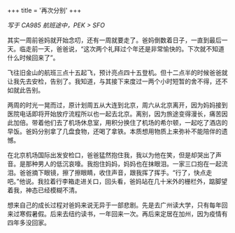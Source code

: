 +++
title = '再次分别'
+++

_写于 CA985 航班途中，PEK > SFO_

其实一周前爸妈就开始念叨，还有一周就要走了。爸妈倒数着日子，一直到最后一天。临走前一天，爸爸说，“这次两个礼拜过个年还是非常愉快的。下次就不知道什么时候回来了”。

飞往旧金山的航班三点十五起飞，预计亮点四十五登机。但十二点半的时候爸爸就让我先去安检，告别了。我知道，与其接下来度过一两个小时短暂的舍不得，还不如就此告别。

两周的时光一晃而过，原计划周五从大连到北京，周六从北京离开，因为妈妈接到医院电话即将开始放疗流程所以也一起去北京。离别，因为旅途变得漫长，痛苦因此加倍。带着他们去了机场休息室，用积分换住了机场的希尔顿，一起吃了酒店的早饭。爸妈分别拿了几盘食物，还喝了拿铁。本质想用物质上来弥补不能陪伴的遗憾。

在北京机场国际出发安检口，爸爸猛然抱住我，我以为他在笑，但是却哭出了声音。是那种男人的低沉哀嚎。我抱住妈妈，妈妈也在抹眼泪。一家三口抱在一起流泪。爸爸摘下眼镜，擦了擦眼睛，收住声音，跟我挥了挥手。“行了，快点走吧。”他说。我拉着行李箱走进关口，回头看，爸妈站在几十米外的栅栏外，踮脚望着我，神态已经模糊不清。

想来自己的成长过程对爸妈来说无异于一部悲剧。先是去广州读大学，只有每年回来过寒假暑假。后来去纽约读书，一年回来一次。再后来定居在加州，因为疫情有四年多没回家。